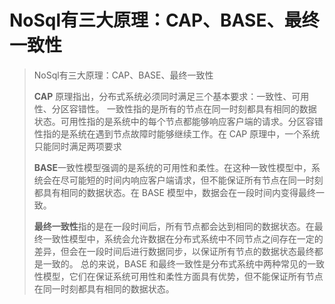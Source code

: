 # NoSql有三大原理：CAP、BASE、最终一致性

> NoSql有三大原理：CAP、BASE、最终一致性
> 
> 
> 
> **CAP** 原理指出，分布式系统必须同时满足三个基本要求：一致性、可用性、分区容错性。
> 一致性指的是所有的节点在同一时刻都具有相同的数据状态。可用性指的是系统中的每个节点都能够响应客户端的请求。分区容错性指的是系统在遇到节点故障时能够继续工作。在 CAP 原理中，一个系统只能同时满足两项要求
> 
> **BASE**一致性模型强调的是系统的可用性和柔性。在这种一致性模型中，系统会在尽可能短的时间内响应客户端请求，但不能保证所有节点在同一时刻都具有相同的数据状态。在 BASE 模型中，数据会在一段时间内变得最终一致。
> 
> **最终一致性**指的是在一段时间后，所有节点都会达到相同的数据状态。在最终一致性模型中，系统会允许数据在分布式系统中不同节点之间存在一定的差异，但会在一段时间后进行数据同步，以保证所有节点的数据状态最终都是一致的。
> 总的来说，BASE 和最终一致性是分布式系统中两种常见的一致性模型，它们在保证系统可用性和柔性方面具有优势，但不能保证所有节点在同一时刻都具有相同的数据状态。
>